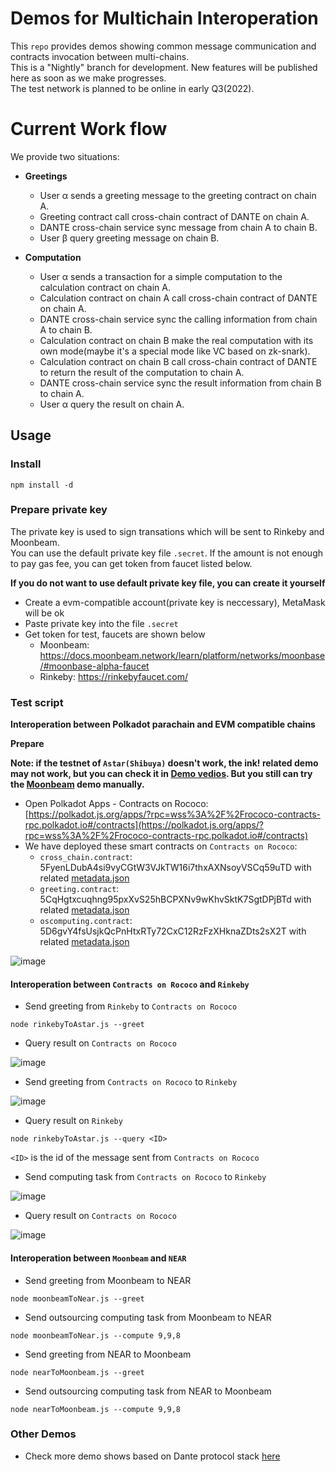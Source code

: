 # Demos for Multichain Interoperation

This `repo` provides demos showing common message communication and contracts invocation between multi-chains.  
This is a "Nightly" branch for development. New features will be published here as soon as we make progresses.  
The test network is planned to be online in early Q3(2022).

# Current Work flow
We provide two situations:
- **Greetings**
  * User α sends a greeting message to the greeting contract on chain A.
  * Greeting contract call cross-chain contract of DANTE on chain A.
  * DANTE cross-chain service sync message from chain A to chain B.
  * User β query greeting message on chain B.

- **Computation**
  * User α sends a transaction for a simple computation to the calculation contract on chain A.
  * Calculation contract on chain A call cross-chain contract of DANTE on chain A.
  * DANTE cross-chain service sync the calling information from chain A to chain B.
  * Calculation contract on chain B make the real computation with its own mode(maybe it's a special mode like VC based on zk-snark).
  * Calculation contract on chain B call cross-chain contract of DANTE to return the result of the computation to chain A.
  * DANTE cross-chain service sync the result information from chain B to chain A.
  * User α query the result on chain A.

## Usage

### Install
```
npm install -d
```

### Prepare private key
The private key is used to sign transations which will be sent to Rinkeby and Moonbeam.  
You can use the default private key file `.secret`. If the amount is not enough to pay gas fee, you can get token from faucet listed below.  

**If you do not want to use default private key file, you can create it yourself**
- Create a evm-compatible account(private key is neccessary), MetaMask will be ok
- Paste private key into the file `.secret`
- Get token for test, faucets are shown below
  - Moonbeam: https://docs.moonbeam.network/learn/platform/networks/moonbase/#moonbase-alpha-faucet
  - Rinkeby: https://rinkebyfaucet.com/

### Test script

**Interoperation between Polkadot parachain and EVM compatible chains**

**Prepare**

**Note: if the testnet of `Astar(Shibuya)` doesn't work, the ink! related demo may not work, but you can check it in [Demo vedios](). But you still can try the [Moonbeam](#interoperation-between-moonbeam-and-near) demo manually.**

- Open Polkadot Apps - Contracts on Rococo: [https://polkadot.js.org/apps/?rpc=wss%3A%2F%2Frococo-contracts-rpc.polkadot.io#/contracts](https://polkadot.js.org/apps/?rpc=wss%3A%2F%2Frococo-contracts-rpc.polkadot.io#/contracts)
- We have deployed these smart contracts on `Contracts on Rococo`:
    - `cross_chain.contract`: 5FyenLDubA4si9vyCGtW3VJkTW16i7thxAXNsoyVSCq59uTD    with related [metadata.json](../../src/ink!/core-contract/bin/cross_chain_metadata.json)
    - `greeting.contract`: 5CqHgtxcuqhng95pxXvS25hBCPXNv9wKhvSktK7SgtDPjBTd       with related [metadata.json](../../src/ink!/usage-contract/greeting/bin/greeting_metadata.json)
    - `oscomputing.contract`: 5D6gvY4fsUsjkQcPnHtxRTy72CxC12RzFzXHknaZDts2sX2T    with related [metadata.json](../../src/ink!/usage-contract/oscomputing/bin/os_computing_metadata.json)

![image](https://user-images.githubusercontent.com/83757490/174969528-b880803b-1e27-47d0-80cb-d4bed375cf1d.png)

#### **Interoperation between `Contracts on Rococo` and `Rinkeby`**

- Send greeting from `Rinkeby` to `Contracts on Rococo`
```
node rinkebyToAstar.js --greet
```

- Query result on `Contracts on Rococo`

![image](https://user-images.githubusercontent.com/83757490/174969839-f4733c11-02b7-4c82-942c-5cecbff87e51.png)

- Send greeting from `Contracts on Rococo` to `Rinkeby`

![image](https://user-images.githubusercontent.com/83757490/174970370-b6cc7bf5-dc77-45c6-b377-7316b2c88529.png)

- Query result on `Rinkeby`
```
node rinkebyToAstar.js --query <ID>
```

`<ID>` is the id of the message sent from `Contracts on Rococo`

- Send computing task from `Contracts on Rococo` to `Rinkeby`

![image](https://user-images.githubusercontent.com/83757490/174970600-bb4855ff-5a7f-4b1f-b744-193d97c297fe.png)

- Query result on `Contracts on Rococo`

![image](https://user-images.githubusercontent.com/83757490/174970671-81320a68-4d66-407f-8998-a85aee26fdb9.png)

#### **Interoperation between `Moonbeam` and `NEAR`**

- Send greeting from Moonbeam to NEAR
```
node moonbeamToNear.js --greet
```

- Send outsourcing computing task from Moonbeam to NEAR
```
node moonbeamToNear.js --compute 9,9,8
```

- Send greeting from NEAR to Moonbeam
```
node nearToMoonbeam.js --greet
```

- Send outsourcing computing task from NEAR to Moonbeam 
```
node nearToMoonbeam.js --compute 9,9,8
```

### Other Demos
* Check more demo shows based on Dante protocol stack [here](https://github.com/dantenetwork/Demo-Show)
